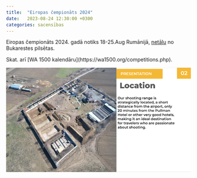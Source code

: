 ```yaml
---
title:  "Eiropas čempionāts 2024"
date:   2023-08-24 12:30:00 +0300
categories: sacensības
---
```

Eiropas čempionāts 2024. gadā notiks 18-25.Aug Rumānijā, [netālu](https://goo.gl/maps/osNmWkuxDDaZhs5u7) no Bukarestes pilsētas.

<!-- Pieraksts [](). --> Skat. arī [WA 1500 kalendāru](https://wa1500.org/competitions.php).

[![WA 1500 championship 2024 shooting range](/assets/images/wa1500-championships-2024-romania.png)](https://docs.google.com/presentation/d/1XwSit1_EBYwW9TPhdYyvtdXUnsPfrW6I)
